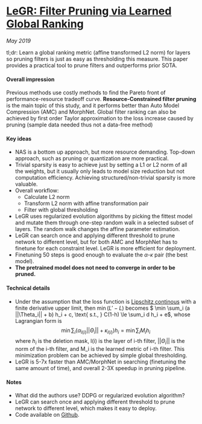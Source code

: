 # [LeGR: Filter Pruning via Learned Global Ranking](https://arxiv.org/pdf/1904.12368.pdf)

_May 2019_

tl;dr: Learn a global ranking metric (affine transformed L2 norm) for layers so pruning filters is just as easy as thresholding this measure. This paper provides a practical tool to prune filters and outperforms prior SOTA.

#### Overall impression
Previous methods use costly methods to find the Pareto front of performance-resource tradeoff curve. **Resource-Constrained filter pruning** is the main topic of this study, and it performs better than Auto Model Compression (AMC) and MorphNet. Global filter ranking can also be achieved by first order Taylor approximation to the loss increase caused by pruning (sample data needed thus not a data-free method)


#### Key ideas
- NAS is a bottom up approach, but more resource demanding. Top-down approach, such as pruning or quantization are more practical.
- Trivial sparsity is easy to achieve just by setting a L1 or L2 norm of all the weights, but it usually only leads to model size reduction but not computation efficiency. Achieving structured/non-trivial sparsity is more valuable. 
- Overall workflow:
	- Calculate L2 norm
	- Transform L2 norm with affine transformation pair
	- Filter with global thresholding
- LeGR uses regularized evolution algorithms by picking the fittest model and mutate them through one-step random walk in a selected subset of layers. The random walk changes the affine parameter estimation.
- LeGR can search once and applying different threshold to prune network to different level, but for both AMC and MorphNet has to finetune for each constraint level. LeGR is more efficient for deployment.
- Finetuning 50 steps is good enough to evaluate the $\alpha$-$\kappa$ pair (the best model). 
- **The pretrained model does not need to converge in order to be pruned.**

#### Technical details
- Under the assumption that the loss function is [Lipschitz continous](https://en.wikipedia.org/wiki/Lipschitz_continuity) with a finite derivative upper limit, then $\min (L' - L)$ becomes $ \min \sum_i (a ||\Theta_i|| + b) h_i + c, \text{ s.t., } C(1-h) \le \sum_i d h_i + e$, whose Lagrangian form is 
	$$\min \sum_i (\alpha_{l(i)} ||\Theta_i|| + \kappa_{l(i)}) h_i = \min \sum_i M_i h_i$$
where $h_i$ is the deletion mask, l(i) is the layer of i-th filter, $||\Theta_i||$ is the norm of the i-th filter, and M_i is the learned metric of i-th filter. This minimization problem can be achieved by simple global thresholding. 
- LeGR is 5-7x faster than AMC/MorphNet in searching (finetuning the same amount of time), and overall 2-3X speedup in pruning pipeline.


#### Notes
- What did the authors use? DDPG or regularized evolution algorithm?
- LeGR can search once and applying different threshold to prune network to different level, which makes it easy to deploy.
- Code available on [Github](https://github.com/cmu-enyac/LeGR).
